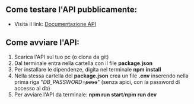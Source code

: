 ## Come testare l'API pubblicamente:
* Visita il link: [Documentazione API](https://lavadry.herokuapp.com/api-docs/#/)


## Come avviare l'API:
1. Scarica l'API sul tuo pc (o clona da git)
2. Dal terminale entra nella cartella con il file **package.json**
3. Per installare le dipendenze, digita nel terminale **npm install**
4. Nella stessa cartella del **package.json** crea un file **.env** inserendo nella prima riga "*DB_PASSWORD=~~pass~~*" (senza apici, con la password di accesso al db)
5. Per avviare l'API da terminale: **npm run start**/**npm run dev**